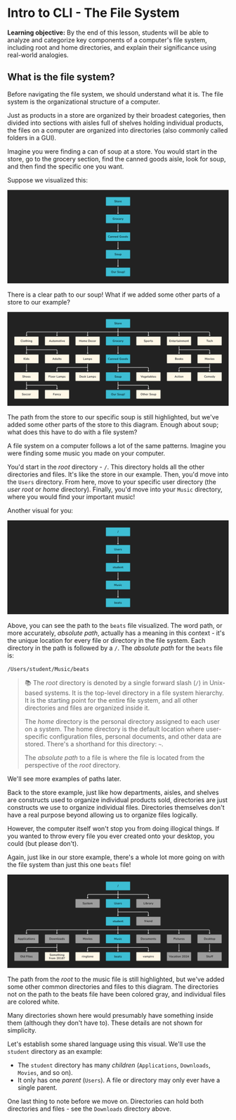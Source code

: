 # Intro to CLI - The File System

**Learning objective:** By the end of this lesson, students will be able to analyze and categorize key components of a computer's file system, including root and home directories, and explain their significance using real-world analogies.

## What is the file system?

Before navigating the file system, we should understand what it is. The file system is the organizational structure of a computer.

Just as products in a store are organized by their broadest categories, then divided into sections with aisles full of shelves holding individual products, the files on a computer are organized into directories (also commonly called folders in a GUI).

Imagine you were finding a can of soup at a store. You would start in the store, go to the grocery section, find the canned goods aisle, look for soup, and then find the specific one you want.

Suppose we visualized this:

![Our soup in the store!](../assets/our-soup.png)

There is a clear path to our soup! What if we added some other parts of a store to our example?

![A whole store!](../assets/store.png)

The path from the store to our specific soup is still highlighted, but we've added some other parts of the store to this diagram. Enough about soup; what does this have to do with a file system?

A file system on a computer follows a lot of the same patterns. Imagine you were finding some music you made on your computer.

You'd start in the *root* directory - `/`. This directory holds all the other directories and files. It's like the store in our example. Then, you'd move into the `Users` directory. From here, move to your specific user directory (the *user root* or *home* directory). Finally, you'd move into your `Music` directory, where you would find your important music!

Another visual for you:

![Our beats in the file system!](../assets/beats.png)

Above, you can see the path to the `beats` file visualized. The word path, or more accurately, *absolute path*, actually has a meaning in this context - it's the unique location for every file or directory in the file system. Each directory in the path is followed by a `/`. The *absolute path* for the `beats` file is:

```plaintext
/Users/student/Music/beats
```

> 📚 The *root* directory is denoted by a single forward slash (`/`) in Unix-based systems. It is the top-level directory in a file system hierarchy. It is the starting point for the entire file system, and all other directories and files are organized inside it.
>
> The *home* directory is the personal directory assigned to each user on a system. The home directory is the default location where user-specific configuration files, personal documents, and other data are stored. There's a shorthand for this directory: `~`.
>
> The *absolute path* to a file is where the file is located from the perspective of the *root* directory.

We'll see more examples of paths later.

Back to the store example, just like how departments, aisles, and shelves are constructs used to organize individual products sold, directories are just constructs we use to organize individual files. Directories themselves don't have a real purpose beyond allowing us to organize files logically.

However, the computer itself won't stop you from doing illogical things. If you wanted to throw every file you ever created onto your desktop, you could (but please don't).

Again, just like in our store example, there's a whole lot more going on with the file system than just this one `beats` file!

![Our file system. Please clean your desktop!](../assets/file-system.png)

The path from the *root* to the music file is still highlighted, but we've added some other common directories and files to this diagram. The directories not on the path to the beats file have been colored gray, and individual files are colored white.

Many directories shown here would presumably have something inside them (although they don't have to). These details are not shown for simplicity.

Let's establish some shared language using this visual. We'll use the `student` directory as an example:

- The `student` directory has many *children* (`Applications`, `Downloads`, `Movies`, and so on).
- It only has one *parent* (`Users`). A file or directory may only ever have a single parent.

One last thing to note before we move on. Directories can hold both directories and files - see the `Downloads` directory above.